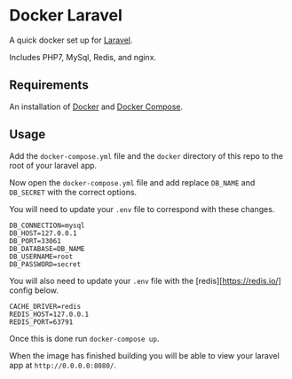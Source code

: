 # Docker Laravel

A quick docker set up for [Laravel][laravel].

Includes PHP7, MySql, Redis, and nginx.

## Requirements

An installation of [Docker][docker] and [Docker Compose][docker-compose].

## Usage

Add the `docker-compose.yml` file and the `docker` directory of this repo to the root of your laravel app.

Now open the `docker-compose.yml` file and add replace `DB_NAME` and `DB_SECRET` with the correct options.

You will need to update your `.env` file to correspond with these changes.

```
DB_CONNECTION=mysql
DB_HOST=127.0.0.1
DB_PORT=33061
DB_DATABASE=DB_NAME
DB_USERNAME=root
DB_PASSWORD=secret
```

You will also need to update your `.env` file with the [redis][https://redis.io/] config below.

```
CACHE_DRIVER=redis
REDIS_HOST=127.0.0.1
REDIS_PORT=63791
```

Once this is done run `docker-compose up`.

When the image has finished building you will be able to view your laravel app at `http://0.0.0.0:8080/`.

[laravel]: https://laravel.com
[redis]: https://redis.io/
[docker]: https://store.docker.com/editions/community/docker-ce-desktop-mac
[docker-compose]: https://docs.docker.com/compose/install/